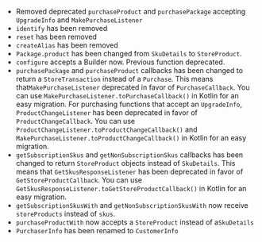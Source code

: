 - Removed deprecated `purchaseProduct` and `purchasePackage` accepting `UpgradeInfo` and `MakePurchaseListener`
- `identify` has been removed
- `reset` has been removed
- `createAlias` has been removed
- `Package.product` has been changed from `SkuDetails` to `StoreProduct`. 
- `configure` accepts a Builder now. Previous function deprecated. 
- `purchasePackage` and `purchaseProduct` callbacks has been changed to return a `StoreTransaction` instead of a `Purchase`.
  This means that`MakePurchaseListener` deprecated in favor of `PurchaseCallback`. 
  You can use `MakePurchaseListener.toPurchaseCallback()` in Kotlin for an easy migration.
  For purchasing functions that accept an `UpgradeInfo`, `ProductChangeListener` has been deprecated in favor of `ProductChangeCallback`. 
  You can use `ProductChangeListener.toProductChangeCallback()` and `MakePurchaseListener.toProductChangeCallback()` in Kotlin for an easy migration.
- `getSubscriptionSkus` and `getNonSubscriptionSkus` callbacks has been changed to return `StoreProduct` objects instead 
  of `SkuDetails`. This means that `GetSkusResponseListener` has been deprecated in favor of `GetStoreProductCallback`. 
  You can use `GetSkusResponseListener.toGetStoreProductCallback()` in Kotlin for an easy migration.  
- `getSubscriptionSkusWith` and `getNonSubscriptionSkusWith` now receive `storeProducts` instead of `skus`.
- `purchaseProductWith` now accepts a `StoreProduct` instead of a`SkuDetails`
- `PurchaserInfo` has been renamed to `CustomerInfo`

